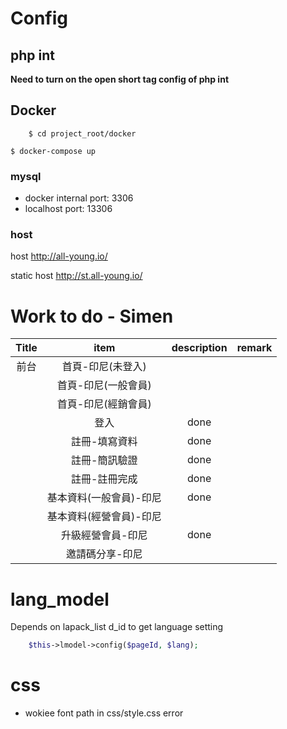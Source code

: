 # Config

## php int

**Need to turn on the open short tag config of php int**

## Docker

```
    $ cd project_root/docker
```

```
$ docker-compose up
```

### mysql

- docker internal port: 3306
- localhost port: 13306

### host

host http://all-young.io/

static host http://st.all-young.io/


# Work to do - Simen

| Title |          item           | description | remark |
| :---: | :---------------------: | :---------: | :----: |
| 前台  |    首頁-印尼(未登入)    |   &nbsp;    | &nbsp; |
|       |   首頁-印尼(一般會員)   |   &nbsp;    | &nbsp; |
|       |   首頁-印尼(經銷會員)   |   &nbsp;    | &nbsp; |
|       |          登入           |    done     | &nbsp; |
|       |      註冊-填寫資料      |    done     | &nbsp; |
|       |      註冊-簡訊驗證      |    done     | &nbsp; |
|       |      註冊-註冊完成      |    done     | &nbsp; |
|       | 基本資料(一般會員)-印尼 |    done     | &nbsp; |
|       | 基本資料(經營會員)-印尼 |   &nbsp;    | &nbsp; |
|       |    升級經營會員-印尼    |    done     | &nbsp; |
|       |     邀請碼分享-印尼     |   &nbsp;    | &nbsp; |

# lang_model

Depends on lapack_list d_id to get language setting

```php
    $this->lmodel->config($pageId, $lang); 
```

# css 

- wokiee font path in css/style.css error

